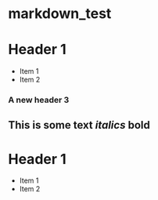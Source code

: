 # markdown_test
# Header 1
- Item 1
- Item 2
### A new header 3

This is some text *italics* **bold** 
-----


# Header 1
- Item 1
- Item 2
